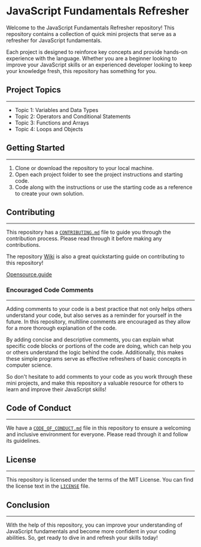 # JavaScript Fundamentals Refresher

Welcome to the JavaScript Fundamentals Refresher repository! This repository contains a collection of quick mini projects that serve as a refresher for JavaScript fundamentals.

Each project is designed to reinforce key concepts and provide hands-on experience with the language. Whether you are a beginner looking to improve your JavaScript skills or an experienced developer looking to keep your knowledge fresh, this repository has something for you.

## Project Topics

---

- Topic 1: Variables and Data Types
- Topic 2: Operators and Conditional Statements
- Topic 3: Functions and Arrays
- Topic 4: Loops and Objects

## Getting Started

---

1. Clone or download the repository to your local machine.
2. Open each project folder to see the project instructions and starting code.
3. Code along with the instructions or use the starting code as a reference to create your own solution.

## Contributing

---

This repository has a [`CONTRIBUTING.md`](CONTRIBUTING.md) file to guide you through the contribution process. Please read through it before making any contributions.

The repository [Wiki](https://github.com/Brandon-Alvarez-03/Quick_JavaScript_Refreshers/wiki) is also a great quickstarting guide on contributing to this repository!

[Opensource.guide](https://opensource.guide/how-to-contribute/)

### Encouraged Code Comments

---

Adding comments to your code is a best practice that not only helps others understand your code, but also serves as a reminder for yourself in the future. In this repository, multiline comments are encouraged as they allow for a more thorough explanation of the code.

By adding concise and descriptive comments, you can explain what specific code blocks or portions of the code are doing, which can help you or others understand the logic behind the code. Additionally, this makes these simple programs serve as effective refreshers of basic concepts in computer science.

So don't hesitate to add comments to your code as you work through these mini projects, and make this repository a valuable resource for others to learn and improve their JavaScript skills!

## Code of Conduct

---

We have a [`CODE_OF_CONDUCT.md`](CODE_OF_CONDUCT.md) file in this repository to ensure a welcoming and inclusive environment for everyone. Please read through it and follow its guidelines.

## License

---

This repository is licensed under the terms of the MIT License. You can find the license text in the [`LICENSE`](LICENSE) file.

## Conclusion

---

With the help of this repository, you can improve your understanding of JavaScript fundamentals and become more confident in your coding abilities. So, get ready to dive in and refresh your skills today!

